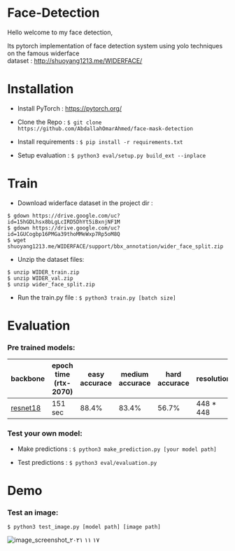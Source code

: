 # Face-Detection
Hello welcome to my face detection,

Its pytorch implementation of face detection system using yolo techniques on the famous widerface <br/> dataset : http://shuoyang1213.me/WIDERFACE/

# Installation

* Install PyTorch : https://pytorch.org/

* Clone the Repo : `$ git clone https://github.com/AbdallahOmarAhmed/face-mask-detection`

* Install requirements : `$ pip install -r requirements.txt`

* Setup evaluation : `$ python3 eval/setup.py build_ext --inplace`

# Train
* Download widerface dataset in the project dir :
 ``` 
$ gdown https://drive.google.com/uc?id=15hGDLhsx8bLgLcIRD5DhYt5iBxnjNF1M
$ gdown https://drive.google.com/uc?id=1GUCogbp16PMGa39thoMMeWxp7Rp5oM8Q
$ wget shuoyang1213.me/WIDERFACE/support/bbx_annotation/wider_face_split.zip
 ``` 
* Unzip the dataset files:
 ```
$ unzip WIDER_train.zip
$ unzip WIDER_val.zip
$ unzip wider_face_split.zip
 ```

* Run the train.py file : `$ python3 train.py [batch size]`

# Evaluation
###  Pre trained models:
backbone | epoch time (rtx-2070) | easy accurace | medium accurace | hard accurace | resolution
----------|------------|----------|-----------|-----------|--------
[resnet18](https://drive.google.com/file/d/1es76BbJn1Wofc9AsdR4EC123N5dE4Fyi/view?usp=sharing)|151 sec|88.4%|83.4%|56.7%|448 * 448

###  Test your own model: 

* Make predictions : `$ python3 make_prediction.py [your model path]`

* Test predictions : `$ python3 eval/evaluation.py`

# Demo

### Test an image:
`$ python3 test_image.py [model path] [image path]`

![image_screenshot_١٧ ١١ ٢٠٢١](https://user-images.githubusercontent.com/49597655/142192854-a458cc3c-b738-45fa-9c97-1e4b70ea106d.png)

